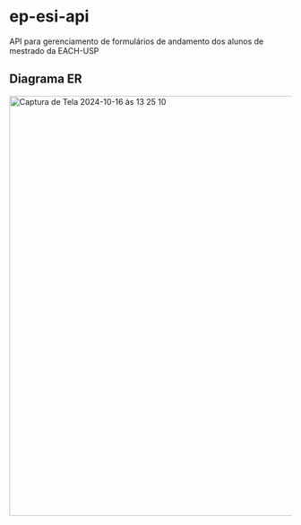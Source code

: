 # ep-esi-api
API para gerenciamento de formulários de andamento dos alunos de mestrado da EACH-USP

## Diagrama ER
<img width="750" alt="Captura de Tela 2024-10-16 às 13 25 10" src="https://github.com/user-attachments/assets/c90f0e81-ae6f-48fd-88c3-1000c54857a0">
